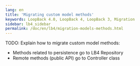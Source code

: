 ```yaml
---
lang: en
title: 'Migrating custom model methods'
keywords: LoopBack 4.0, LoopBack 4, LoopBack 3, Migration
sidebar: lb4_sidebar
permalink: /doc/en/lb4/migration-models-methods.html
---
```


TODO: Explain how to migrate custom model methods:

- Methods related to persistence go to LB4 Repository
- Remote methods (public API) go to Controller class
